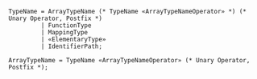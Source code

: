 <!-- This file is generated automatically by infrastructure scripts. Please don't edit by hand. -->

```{ .ebnf .slang-ebnf #TypeName }
TypeName = ArrayTypeName (* TypeName «ArrayTypeNameOperator» *) (* Unary Operator, Postfix *)
         | FunctionType
         | MappingType
         | «ElementaryType»
         | IdentifierPath;
```

```{ .ebnf .slang-ebnf #ArrayTypeName }
ArrayTypeName = TypeName «ArrayTypeNameOperator» (* Unary Operator, Postfix *);
```
